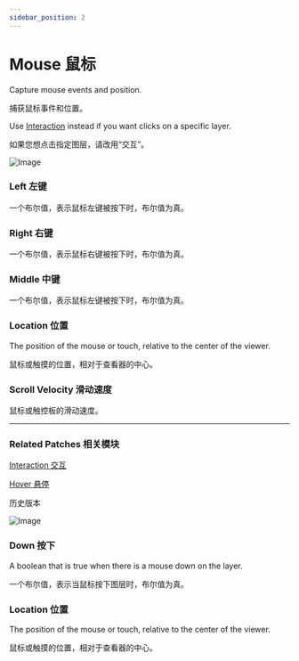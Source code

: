 ```yaml
---
sidebar_position: 2
---
```


# Mouse 鼠标

Capture mouse events and position.

捕获鼠标事件和位置。

Use [Interaction](./Interaction.md) instead if you want clicks on a specific layer.

如果您想点击指定图层，请改用“交互”。

![Image](https://s3.us-west-2.amazonaws.com/secure.notion-static.com/6623be97-85a2-418b-a597-b1298ec12e0c/Untitled.png?X-Amz-Algorithm=AWS4-HMAC-SHA256&X-Amz-Content-Sha256=UNSIGNED-PAYLOAD&X-Amz-Credential=AKIAT73L2G45EIPT3X45%2F20220602%2Fus-west-2%2Fs3%2Faws4_request&X-Amz-Date=20220602T171035Z&X-Amz-Expires=86400&X-Amz-Signature=042ff8c74656a31b6a085f4fd81ceb1f4c6039561e94107e8fb88e18af768eaa&X-Amz-SignedHeaders=host&response-content-disposition=filename%20%3D%22Untitled.png%22&x-id=GetObject)

### Left 左键

一个布尔值，表示鼠标左键被按下时，布尔值为真。

### Right 右键

一个布尔值，表示鼠标右键被按下时，布尔值为真。

### Middle 中键

一个布尔值，表示鼠标左键被按下时，布尔值为真。

### Location 位置

The position of the mouse or touch, relative to the center of the viewer.

鼠标或触摸的位置，相对于查看器的中心。

### Scroll Velocity 滑动速度

鼠标或触控板的滑动速度。

------

### Related Patches 相关模块

[Interaction 交互](./Interaction.md)

[Hover 悬停](./Hover.md)

历史版本

![Image](https://s3.us-west-2.amazonaws.com/secure.notion-static.com/0345914f-dd14-4b69-b129-959e00e07557/Untitled.png?X-Amz-Algorithm=AWS4-HMAC-SHA256&X-Amz-Content-Sha256=UNSIGNED-PAYLOAD&X-Amz-Credential=AKIAT73L2G45EIPT3X45%2F20220602%2Fus-west-2%2Fs3%2Faws4_request&X-Amz-Date=20220602T171042Z&X-Amz-Expires=86400&X-Amz-Signature=3bb025d5075626d1ae911401c796d7f800ff17f61dd8b483eef71cb41877c2f8&X-Amz-SignedHeaders=host&response-content-disposition=filename%20%3D%22Untitled.png%22&x-id=GetObject)

### Down 按下

A boolean that is true when there is a mouse down on the layer.

一个布尔值，表示当鼠标按下图层时，布尔值为真。

### Location 位置

The position of the mouse or touch, relative to the center of the viewer.

鼠标或触摸的位置，相对于查看器的中心。
